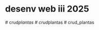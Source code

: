 # desenv web iii 2025
#   c r u d _ p l a n t a s  
 #   c r u d _ p l a n t a s  
 #   c r u d _ p l a n t a s  
 